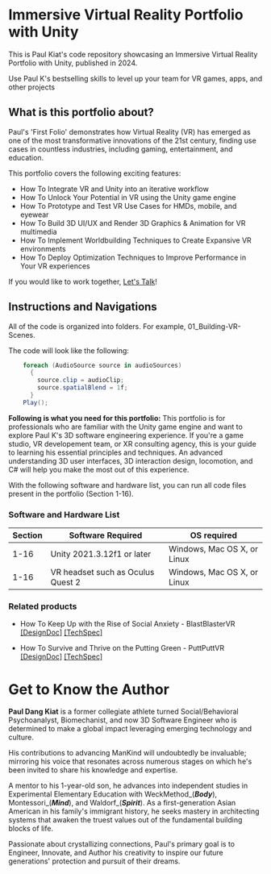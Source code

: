 # Immersive Virtual Reality Portfolio with Unity #
This is Paul Kiat's code repository showcasing an Immersive Virtual Reality Portfolio with Unity, published in 2024.

Use Paul K's bestselling skills to level up your team for VR games, apps, and other projects

## What is this portfolio about? ##
Paul's 'First Folio' demonstrates how Virtual Reality (VR) has emerged as one of the most transformative innovations of the 21st century, finding use cases in countless industries, including gaming, entertainment, and education.

This portfolio covers the following exciting features:

* How To Integrate VR and Unity into an iterative workflow
* How To Unlock Your Potential in VR using the Unity game engine
* How To Prototype and Test VR Use Cases for HMDs, mobile, and eyewear
* How To Build 3D UI/UX and Render 3D Graphics & Animation for VR multimedia
* How To Implement Worldbuilding Techniques to Create Expansive VR environments
* How To Deploy Optimization Techniques to Improve Performance in Your VR experiences

If you would like to work together, [Let's Talk](https://www.paulkiat.com/contact "Let's Talk")!


## Instructions and Navigations ##
All of the code is organized into folders. For example, 01_Building-VR-Scenes.

The code will look like the following:
```c#
    foreach (AudioSource source in audioSources) 
      {
        source.clip = audioClip;
        source.spatialBlend = 1f;
      }
    Play();
```
**Following is what you need for this portfolio:** This portfolio is for professionals who are familiar with the Unity game engine and want to explore Paul K's 3D software engineering experience. If you're a game studio, VR developement team, or XR consulting agency, this is your guide to learning his essential principles and techniques. An advanced understanding 3D user interfaces, 3D interaction design, locomotion, and C# will help you make the most out of this experience.


With the following software and hardware list, you can run all code files present in the portfolio (Section 1-16).

### Software and Hardware List ###
Section  | Software Required                 | OS required
-------- | --------------------------------- | ---------------------------
1-16     | Unity 2021.3.12f1 or later        | Windows, Mac OS X, or Linux
1-16     | VR headset such as Oculus Quest 2 | Windows, Mac OS X, or Linux


### Related products ###
* How To Keep Up with the Rise of Social Anxiety - BlastBlasterVR [[DesignDoc]](http://www.google.fr/ "DesignDoc") [[TechSpec]](http://www.google.fr/ "TechSpec")
  
* How To Survive and Thrive on the Putting Green - PuttPuttVR [[DesignDoc]](http://www.google.fr/ "DesignDoc") [[TechSpec]](http://www.google.fr/ "TechSpec")

# Get to Know the Author #
**Paul Dang Kiat** is a former collegiate athlete turned Social/Behavioral Psychoanalyst, Biomechanist, and now 3D Software Engineer who is determined to make a global impact leveraging emerging technology and culture. 

His contributions to advancing ManKind will undoubtedly be invaluable; mirroring his voice that resonates across numerous stages on which he's been invited to share his knowledge and expertise. 

A mentor to his 1-year-old son, he advances into independent studies in Experimental Elementary Education with WeckMethod_(***Body***), Montessori_(***Mind***), and Waldorf_(***Spirit***). As a first-generation Asian American in his family's immigrant history, he seeks mastery in architecting systems that awaken the truest values out of the fundamental building blocks of life. 

Passionate about crystallizing connections, Paul's primary goal is to Engineer, Innovate, and Author his creativity to inspire our future generations' protection and pursuit of their dreams.
